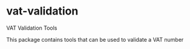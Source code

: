 # vat-validation
VAT Validation Tools

This package contains tools that can be used to validate a VAT number
